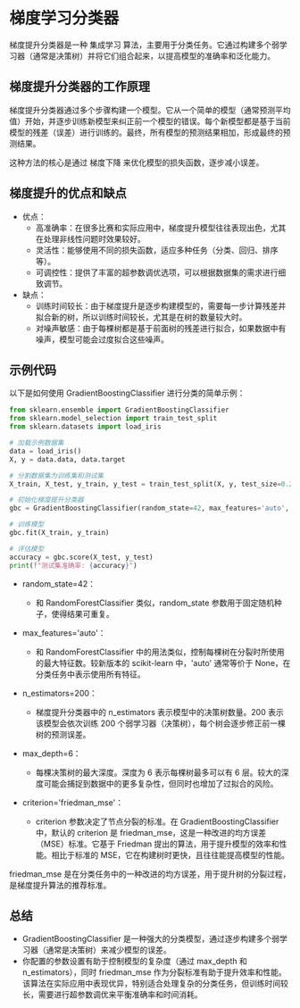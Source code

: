 # 梯度学习分类器

梯度提升分类器是一种 集成学习 算法，主要用于分类任务。它通过构建多个弱学习器（通常是决策树）并将它们组合起来，以提高模型的准确率和泛化能力。

## 梯度提升分类器的工作原理

梯度提升分类器通过多个步骤构建一个模型。它从一个简单的模型（通常预测平均值）开始，并逐步训练新模型来纠正前一个模型的错误。每个新模型都是基于当前模型的残差（误差）进行训练的。最终，所有模型的预测结果相加，形成最终的预测结果。

这种方法的核心是通过 梯度下降 来优化模型的损失函数，逐步减小误差。

## 梯度提升的优点和缺点

+ 优点：
  + 高准确率：在很多比赛和实际应用中，梯度提升模型往往表现出色，尤其在处理非线性问题时效果较好。
  + 灵活性：能够使用不同的损失函数，适应多种任务（分类、回归、排序等）。
  + 可调控性：提供了丰富的超参数调优选项，可以根据数据集的需求进行细致调节。
+ 缺点：
  + 训练时间较长：由于梯度提升是逐步构建模型的，需要每一步计算残差并拟合新的树，所以训练时间较长，尤其是在树的数量较大时。
  + 对噪声敏感：由于每棵树都是基于前面树的残差进行拟合，如果数据中有噪声，模型可能会过度拟合这些噪声。

## 示例代码

以下是如何使用 GradientBoostingClassifier 进行分类的简单示例：

```python
from sklearn.ensemble import GradientBoostingClassifier
from sklearn.model_selection import train_test_split
from sklearn.datasets import load_iris

# 加载示例数据集
data = load_iris()
X, y = data.data, data.target

# 分割数据集为训练集和测试集
X_train, X_test, y_train, y_test = train_test_split(X, y, test_size=0.2, random_state=42)

# 初始化梯度提升分类器
gbc = GradientBoostingClassifier(random_state=42, max_features='auto', n_estimators=200, max_depth=6, criterion='friedman_mse')

# 训练模型
gbc.fit(X_train, y_train)

# 评估模型
accuracy = gbc.score(X_test, y_test)
print(f"测试集准确率: {accuracy}")
```

+ random_state=42：
  + 和 RandomForestClassifier 类似，random_state 参数用于固定随机种子，使得结果可重复。
+ max_features='auto'：
  + 和 RandomForestClassifier 中的用法类似，控制每棵树在分裂时所使用的最大特征数。较新版本的 scikit-learn 中，'auto' 通常等价于 None，在分类任务中表示使用所有特征。
+ n_estimators=200：
  + 梯度提升分类器中的 n_estimators 表示模型中的决策树数量。200 表示该模型会依次训练 200 个弱学习器（决策树），每个树会逐步修正前一棵树的预测误差。
+ max_depth=6：

  + 每棵决策树的最大深度。深度为 6 表示每棵树最多可以有 6 层。较大的深度可能会捕捉到数据中的更多复杂性，但同时也增加了过拟合的风险。
+ criterion='friedman_mse'：
  + criterion 参数决定了节点分裂的标准。在 GradientBoostingClassifier 中，默认的 criterion 是 friedman_mse，这是一种改进的均方误差（MSE）标准。它基于 Friedman 提出的算法，用于提升模型的效率和性能。相比于标准的 MSE，它在构建树时更快，且往往能提高模型的性能。

friedman_mse 是在分类任务中的一种改进的均方误差，用于提升树的分裂过程，是梯度提升算法的推荐标准。

## 总结

+ GradientBoostingClassifier 是一种强大的分类模型，通过逐步构建多个弱学习器（通常是决策树）来减少模型的误差。
+ 你配置的参数设置有助于控制模型的复杂度（通过 max_depth 和 n_estimators），同时 friedman_mse 作为分裂标准有助于提升效率和性能。
该算法在实际应用中表现优异，特别适合处理复杂的分类任务，但训练时间较长，需要进行超参数调优来平衡准确率和时间消耗。
